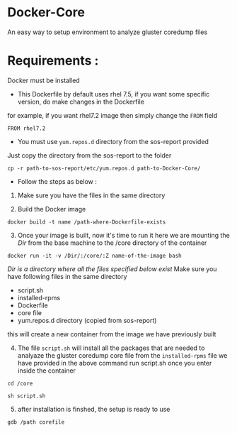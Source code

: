 # Docker-Core
An easy way to setup environment to analyze gluster coredump files


# Requirements :
 Docker must be installed

- This Dockerfile by default uses rhel 7.5, if you want some specific version, do make changes in the Dockerfile

 for example, if you want rhel7.2 image then simply change the `FROM` field
~~~
FROM rhel7.2
~~~

- You must use `yum.repos.d` directory from the sos-report provided

Just copy the directory from the sos-report to the folder 

~~~
cp -r path-to-sos-report/etc/yum.repos.d path-to-Docker-Core/ 
~~~

- Follow the steps as below :

1. Make sure you have the files in the same directory

2. Build the Docker image
~~~
docker build -t name /path-where-Dockerfile-exists
~~~
3. Once your image is built, now it's time to run it
here we are mounting the *Dir* from the base machine to the /core directory of the container

~~~
docker run -it -v /Dir/:/core/:Z name-of-the-image bash
~~~
*Dir is a directory where all the files specified below exist*
Make sure you have following files in the same directory
- script.sh
- installed-rpms
- Dockerfile
- core file
- yum.repos.d directory (copied from sos-report)

this will create a new container from the image we have previously built

4. The file `script.sh` will install all the packages that are needed to analyaze the gluster coredump core file from the `installed-rpms` file we have provided in the above command
run script.sh once you enter inside the container
~~~
cd /core

sh script.sh
~~~
5. after installation is finshed, the setup is ready to use 

~~~
gdb /path corefile
~~~
